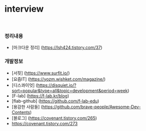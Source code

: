 # interview


<br>

### 정리내용
* [마크다운 정리] (https://lsh424.tistory.com/37)
### 개발정보
* [서핏] (https://www.surfit.io/)
* [요즘IT] (https://yozm.wishket.com/magazine/)
* [디스콰이엇] (https://disquiet.io/?sort=popular&type=all&topic=development&period=week)
* [F-lab] (https://f-lab.kr/blog)
* [flab-github] (https://github.com/f-lab-edu)
* [용감한 사람들] (https://github.com/brave-people/Awesome-Dev-Contents)
* [블로그] (https://covenant.tistory.com/265)
* https://covenant.tistory.com/273
